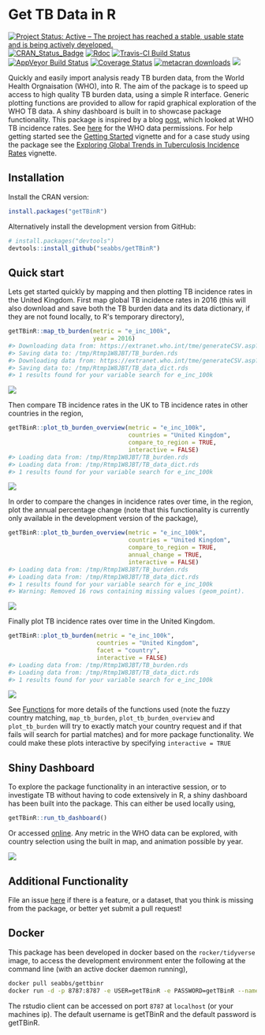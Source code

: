 
Get TB Data in R
================

[![Project Status: Active – The project has reached a stable, usable state and is being actively developed.](http://www.repostatus.org/badges/latest/active.svg)](http://www.repostatus.org/#active) [![CRAN\_Status\_Badge](http://www.r-pkg.org/badges/version/getTBinR)](https://cran.r-project.org/package=getTBinR) [![Rdoc](http://www.rdocumentation.org/badges/version/getTBinR)](http://www.rdocumentation.org/packages/getTBinR) [![Travis-CI Build Status](https://travis-ci.org/seabbs/getTBinR.svg?branch=master)](https://travis-ci.org/seabbs/getTBinR) [![AppVeyor Build Status](https://ci.appveyor.com/api/projects/status/github/seabbs/getTBinR?branch=master&svg=true)](https://ci.appveyor.com/project/seabbs/getTBinR) [![Coverage Status](https://img.shields.io/codecov/c/github/seabbs/getTBinR/master.svg)](https://codecov.io/github/seabbs/getTBinR?branch=master) [![metacran downloads](http://cranlogs.r-pkg.org/badges/getTBinR)](https://cran.r-project.org/package=getTBinR) ![](http://cranlogs.r-pkg.org/badges/grand-total/getTBinR?color=ff69b4)

Quickly and easily import analysis ready TB burden data, from the World Health Orgnaisation (WHO), into R. The aim of the package is to speed up access to high quality TB burden data, using a simple R interface. Generic plotting functions are provided to allow for rapid graphical exploration of the WHO TB data. A shiny dashboard is built in to showcase package functionality. This package is inspired by a blog [post](https://incidental-ideas.org/2017/03/03/who-tuberculosis-data-ggplot2/), which looked at WHO TB incidence rates. See [here](http://www.who.int/about/copyright/en/) for the WHO data permissions. For help getting started see the [Getting Started](https://www.samabbott.co.uk/getTBinR/articles/intro.html) vignette and for a case study using the package see the [Exploring Global Trends in Tuberculosis Incidence Rates](https://www.samabbott.co.uk/getTBinR/articles/case_study_global_trends.html) vignette.

Installation
------------

Install the CRAN version:

``` r
install.packages("getTBinR")
```

Alternatively install the development version from GitHub:

``` r
# install.packages("devtools")
devtools::install_github("seabbs/getTBinR")
```

Quick start
-----------

Lets get started quickly by mapping and then plotting TB incidence rates in the United Kingdom. First map global TB incidence rates in 2016 (this will also download and save both the TB burden data and its data dictionary, if they are not found locally, to R's temporary directory),

``` r
getTBinR::map_tb_burden(metric = "e_inc_100k",
                        year = 2016)
#> Downloading data from: https://extranet.who.int/tme/generateCSV.asp?ds=estimates
#> Saving data to: /tmp/Rtmp1W8JBT/TB_burden.rds
#> Downloading data from: https://extranet.who.int/tme/generateCSV.asp?ds=dictionary
#> Saving data to: /tmp/Rtmp1W8JBT/TB_data_dict.rds
#> 1 results found for your variable search for e_inc_100k
```

![](man/figure/map-tb-incidence-eur-1.png)

Then compare TB incidence rates in the UK to TB incidence rates in other countries in the region,

``` r
getTBinR::plot_tb_burden_overview(metric = "e_inc_100k",
                                  countries = "United Kingdom",
                                  compare_to_region = TRUE,
                                  interactive = FALSE)
#> Loading data from: /tmp/Rtmp1W8JBT/TB_burden.rds
#> Loading data from: /tmp/Rtmp1W8JBT/TB_data_dict.rds
#> 1 results found for your variable search for e_inc_100k
```

![](man/figure/plot-tb-incidence-eur-1.png)

In order to compare the changes in incidence rates over time, in the region, plot the annual percentage change (note that this functionality is currently only available in the development version of the package),

``` r
getTBinR::plot_tb_burden_overview(metric = "e_inc_100k",
                                  countries = "United Kingdom",
                                  compare_to_region = TRUE,
                                  annual_change = TRUE,
                                  interactive = FALSE)
#> Loading data from: /tmp/Rtmp1W8JBT/TB_burden.rds
#> Loading data from: /tmp/Rtmp1W8JBT/TB_data_dict.rds
#> 1 results found for your variable search for e_inc_100k
#> Warning: Removed 16 rows containing missing values (geom_point).
```

![](man/figure/plot-tb-incidence-eur-per-1.png)

Finally plot TB incidence rates over time in the United Kingdom.

``` r
getTBinR::plot_tb_burden(metric = "e_inc_100k",
                         countries = "United Kingdom",
                         facet = "country",
                         interactive = FALSE)
#> Loading data from: /tmp/Rtmp1W8JBT/TB_burden.rds
#> Loading data from: /tmp/Rtmp1W8JBT/TB_data_dict.rds
#> 1 results found for your variable search for e_inc_100k
```

![](man/figure/plot-tb-incidence-uk-1.png)

See [Functions](https://www.samabbott.co.uk/getTBinR/reference/index.html) for more details of the functions used (note the fuzzy country matching, `map_tb_burden`, `plot_tb_burden_overview` and `plot_tb_burden` will try to exactly match your country request and if that fails will search for partial matches) and for more package functionality. We could make these plots interactive by specifying `interactive = TRUE`

Shiny Dashboard
---------------

To explore the package functionality in an interactive session, or to investigate TB without having to code extensively in R, a shiny dashboard has been built into the package. This can either be used locally using,

``` r
getTBinR::run_tb_dashboard()
```

Or accessed [online](http://www.seabbs.co.uk/shiny/ExploreGlobalTB). Any metric in the WHO data can be explored, with country selection using the built in map, and animation possible by year.

![](man/img/ExploreGlobalTB.png)

Additional Functionality
------------------------

File an issue [here](https://github.com/seabbs/getTBinR/issues) if there is a feature, or a dataset, that you think is missing from the package, or better yet submit a pull request!

Docker
------

This package has been developed in docker based on the `rocker/tidyverse` image, to access the development environment enter the following at the command line (with an active docker daemon running),

``` bash
docker pull seabbs/gettbinr
docker run -d -p 8787:8787 -e USER=getTBinR -e PASSWORD=getTBinR --name getTBinR seabbs/gettbinr
```

The rstudio client can be accessed on port `8787` at `localhost` (or your machines ip). The default username is getTBinR and the default password is getTBinR.
